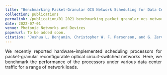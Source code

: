 ```yaml
---
title: "Benchmarking Packet-Granular OCS Network Scheduling for Data Center Traffic Traces"
collection: publications
permalink: /publication/01_2021_benchmarking_packet_granular_ocs_network_scheduling_for_data_center_traffic_traces
date: 2022-07-01
venue: Photonic Networks and Devices
paperurl: To be added soon.
citation: 'Joshua L. Benjamin, Christopher W. F. Parsonson, and G. Zervas &quot;Benchmarking Packet-Granular OCS Network Scheduling for Data Center Traffic Traces&quot;, Photonic Networks and Devices, 2021'
---
```

<div style="text-align: justify"> 
We recently reported hardware-implemented scheduling processors for
packet-granular reconfigurable optical circuit-switched networks. Here, we
benchmark the performance of the processors under various data center traffic
for a range of network loads.
</div>

<!--
   -[View paper here](https://arxiv.org/abs/2205.14345?context=cs)
   -->

